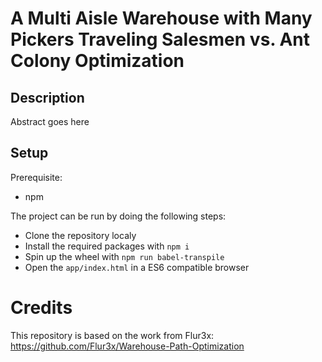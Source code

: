 # A Multi Aisle Warehouse with Many Pickers Traveling Salesmen vs. Ant Colony Optimization 

## Description
Abstract goes here

## Setup
Prerequisite:
* npm

The project can be run by doing the following steps:

* Clone the repository localy
* Install the required packages with `npm i`
* Spin up the wheel with `npm run babel-transpile` 
* Open the `app/index.html` in a ES6 compatible browser

# Credits
This repository is based on the work from Flur3x:
https://github.com/Flur3x/Warehouse-Path-Optimization